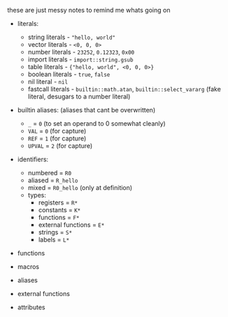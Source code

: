 these are just messy notes to remind me whats going on

- literals:
  - string literals - `"hello, world"`
  - vector literals - `<0, 0, 0>`
  - number literals - `23252`, `0.12323`, `0x00`
  - import literals - `import::string.gsub`
  - table literals - `{"hello, world", <0, 0, 0>}`
  - boolean literals - `true`, `false`
  - nil literal - `nil`
  - fastcall literals - `builtin::math.atan`, `builtin::select_vararg` (fake
    literal, desugars to a number literal)

- builtin aliases: (aliases that cant be overwritten)
  - `_` = `0` (to set an operand to 0 somewhat cleanly)
  - `VAL` = `0` (for capture)
  - `REF` = `1` (for capture)
  - `UPVAL` = `2` (for capture)

- identifiers:
  - numbered = `R0`
  - aliased = `R_hello`
  - mixed = `R0_hello` (only at definition)
  - types:
    - registers = `R*`
    - constants = `K*`
    - functions = `F*`
    - external functions = `E*`
    - strings = `S*`
    - labels = `L*`

- functions
- macros
- aliases
- external functions
- attributes
